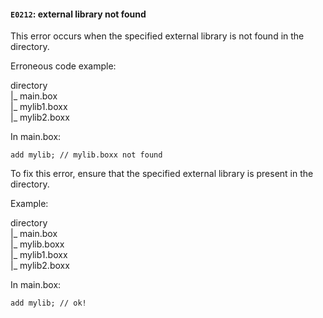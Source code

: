 #### `E0212`: external library not found

This error occurs when the specified external library is not found in the directory.

Erroneous code example:

directory  
|_ main.box  
|_ mylib1.boxx  
|_ mylib2.boxx  

In main.box:
``` 
add mylib; // mylib.boxx not found
```

To fix this error, ensure that the specified external library is present in the directory.

Example:

directory  
|_ main.box  
|_ mylib.boxx  
|_ mylib1.boxx  
|_ mylib2.boxx  

In main.box:
``` 
add mylib; // ok!
```
